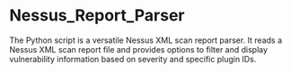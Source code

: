 # Nessus_Report_Parser
The Python script is a versatile Nessus XML scan report parser. It reads a Nessus XML scan report file and provides options to filter and display vulnerability information based on severity and specific plugin IDs.  
